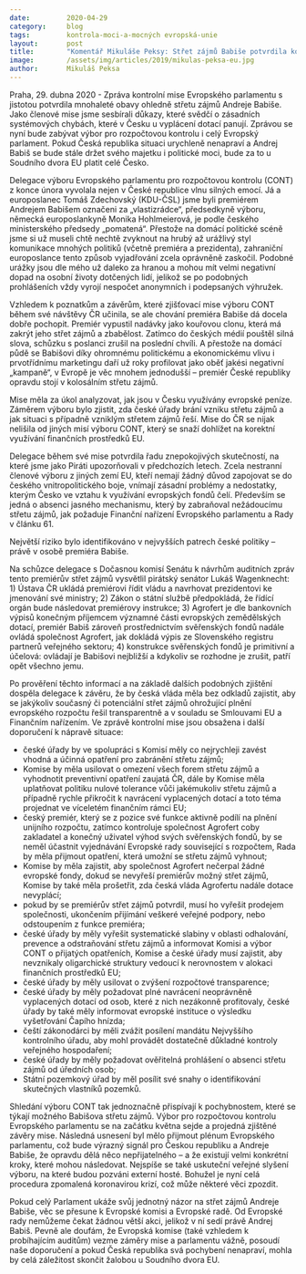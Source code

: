 ```yaml
---
date:         2020-04-29
category:     blog
tags:         kontrola-moci-a-mocných evropská-unie
layout:       post
title:        "Komentář Mikuláše Peksy: Střet zájmů Babiše potvrdila kontrolní mise. Musí se zbavit svého majetku nebo politické moci, jinak Česko může skončit u soudu"
image:        /assets/img/articles/2019/mikulas-peksa-eu.jpg
author:       Mikuláš Peksa
--- 
```




Praha, 29. dubna 2020 - Zpráva kontrolní mise Evropského parlamentu s jistotou potvrdila mnohaleté obavy ohledně střetu zájmů Andreje Babiše. Jako členové mise jsme sesbírali důkazy, které svědčí o zásadních systémových chybách, které v Česku u vyplácení dotací panují. Zprávou se nyní bude zabývat výbor pro rozpočtovou kontrolu i celý Evropský parlament. Pokud Česká republika situaci urychleně nenapraví a Andrej Babiš se bude stále držet svého majetku i politické moci, bude za to u Soudního dvora EU platit celé Česko.



Delegace výboru Evropského parlamentu pro rozpočtovou kontrolu (CONT) z konce února vyvolala nejen v České republice vlnu silných emocí. Já a europoslanec Tomáš Zdechovský (KDU-ČSL) jsme byli premiérem Andrejem Babišem označeni za „vlastizrádce“, předsedkyně výboru, německá europoslankyně Monika Hohlmeierová, je podle českého ministerského předsedy „pomatená“. Přestože na domácí politické scéně jsme si už museli chtě nechtě zvyknout na hrubý až urážlivý styl komunikace mnohých politiků (včetně premiéra a prezidenta), zahraniční europoslance tento způsob vyjadřování zcela oprávněně zaskočil. Podobné urážky jsou dle mého už daleko za hranou a mohou mít velmi negativní dopad na osobní životy dotčených lidí, jelikož se po podobných prohlášeních vždy vyrojí nespočet anonymních i podepsaných výhružek.

Vzhledem k poznatkům a závěrům, které zjišťovací mise výboru CONT během své návštěvy ČR učinila, se ale chování premiéra Babiše dá docela dobře pochopit. Premiér vypustil nadávky jako kouřovou clonu, která má zakrýt jeho střet zájmů a zbabělost. Zatímco do českých médií pouštěl silná slova, schůzku s poslanci zrušil na poslední chvíli. A přestože na domácí půdě se Babišovi díky ohromnému politickému a ekonomickému vlivu i prvotřídnímu marketingu daří už roky profilovat jako oběť jakési negativní „kampaně“, v Evropě je věc mnohem jednodušší – premiér České republiky opravdu stojí v kolosálním střetu zájmů.

Mise měla za úkol analyzovat, jak jsou v Česku využívány evropské peníze. Záměrem výboru bylo zjistit, zda české úřady brání vzniku střetu zájmů a jak situaci s případně vzniklým střetem zájmů řeší. Mise do ČR se nijak nelišila od jiných misí výboru CONT, který se snaží dohlížet na korektní využívání finančních prostředků EU.

Delegace během své mise potvrdila řadu znepokojivých skutečností, na které jsme jako Piráti upozorňovali v předchozích letech. Zcela nestranní členové výboru z jiných zemí EU, kteří nemají žádný důvod zapojovat se do českého vnitropolitického boje, vnímají zásadní problémy a nedostatky, kterým Česko ve vztahu k využívání evropských fondů čelí. Především se jedná o absenci jasného mechanismu, který by zabraňoval nežádoucímu střetu zájmů, jak požaduje Finanční nařízení Evropského parlamentu a Rady v článku 61.

Největší riziko bylo identifikováno v nejvyšších patrech české politiky – právě v osobě premiéra Babiše.

Na schůzce delegace s Dočasnou komisí Senátu k návrhům auditních zpráv tento premiérův střet zájmů vysvětlil pirátský senátor Lukáš Wagenknecht: 1) Ústava ČR ukládá premiérovi řídit vládu a navrhovat prezidentovi ke jmenování své ministry; 2) Zákon o státní službě předpokládá, že řídící orgán bude následovat premiérovy instrukce; 3) Agrofert je dle bankovních výpisů konečným příjemcem významné části evropských zemědělských dotací, premiér Babiš zároveň prostřednictvím svěřenských fondů nadále ovládá společnost Agrofert, jak dokládá výpis ze Slovenského registru partnerů veřejného sektoru; 4) konstrukce svěřenských fondů je primitivní a účelová: ovládají je Babišovi nejbližší a kdykoliv se rozhodne je zrušit, patří opět všechno jemu.



Po prověření těchto informací a na základě dalších podobných zjištění dospěla delegace k závěru, že by česká vláda měla bez odkladů zajistit, aby se jakýkoliv současný či potenciální střet zájmů ohrožující plnění evropského rozpočtu řešil transparentně a v souladu se Smlouvami EU a Finančním nařízením. Ve zprávě kontrolní mise jsou obsažena i další doporučení k nápravě situace:

* české úřady by ve spolupráci s Komisí měly co nejrychleji zavést vhodná a účinná opatření pro zabránění střetu zájmů;
* Komise by měla usilovat o omezení všech forem střetu zájmů a vyhodnotit preventivní opatření zaujatá ČR, dále by Komise měla uplatňovat politiku nulové tolerance vůči jakémukoliv střetu zájmů a případně rychle přikročit k navrácení vyplacených dotací a toto téma projednat ve víceletém finančním rámci EU;
* český premiér, který se z pozice své funkce aktivně podílí na plnění unijního rozpočtu, zatímco kontroluje společnost Agrofert coby zakladatel a konečný uživatel výhod svých svěřenských fondů, by se neměl účastnit vyjednávání Evropské rady související s rozpočtem, Rada by měla přijmout opatření, která umožní se střetu zájmů vyhnout;
* Komise by měla zajistit, aby společnost Agrofert nečerpal žádné evropské fondy, dokud se nevyřeší premiérův možný střet zájmů, Komise by také měla prošetřit, zda česká vláda Agrofertu nadále dotace nevyplácí;
* pokud by se premiérův střet zájmů potvrdil, musí ho vyřešit prodejem společnosti, ukončením přijímání veškeré veřejné podpory, nebo odstoupením z funkce premiéra;
* české úřady by měly vyřešit systematické slabiny v oblasti odhalování, prevence a odstraňování střetu zájmů a informovat Komisi a výbor CONT o přijatých opatřeních, Komise a české úřady musí zajistit, aby nevznikaly oligarchické struktury vedoucí k nerovnostem v alokaci finančních prostředků EU;
* české úřady by měly usilovat o zvýšení rozpočtové transparence;
* české úřady by měly požadovat plné navrácení neoprávněně vyplacených dotací od osob, které z nich nezákonně profitovaly, české úřady by také měly informovat evropské instituce o výsledku vyšetřování Čapího hnízda;
* čeští zákonodárci by měli zvážit posílení mandátu Nejvyššího kontrolního úřadu, aby mohl provádět dostatečně důkladné kontroly veřejného hospodaření;
* české úřady by měly požadovat ověřitelná prohlášení o absenci střetu zájmů od úředních osob;
* Státní pozemkový úřad by měl posílit své snahy o identifikování skutečných vlastníků pozemků.


Shledání výboru CONT tak jednoznačně přispívají k pochybnostem, které se týkají možného Babišova střetu zájmů. Výbor pro rozpočtovou kontrolu Evropského parlamentu se na začátku května sejde a projedná zjištěné závěry mise. Následná usnesení byl mělo přijmout plénum Evropského parlamentu, což bude výrazný signál pro Českou republiku a Andreje Babiše, že opravdu dělá něco nepřijatelného – a že existují velmi konkrétní kroky, které mohou následovat. Nejspíše se také uskuteční veřejné slyšení výboru, na které budou pozváni externí hosté. Bohužel je nyní celá procedura zpomalená koronavirou krizí, což může některé věci zpozdit.

Pokud celý Parlament ukáže svůj jednotný názor na střet zájmů Andreje Babiše, věc se přesune k Evropské komisi a Evropské radě. Od Evropské rady nemůžeme čekat žádnou větší akci, jelikož v ní sedí právě Andrej Babiš. Pevně ale doufám, že Evropská komise (také vzhledem k probíhajícím auditům) vezme záměry mise a parlamentu vážně, posoudí naše doporučení a pokud Česká republika svá pochybení nenapraví, mohla by celá záležitost skončit žalobou u Soudního dvora EU.

